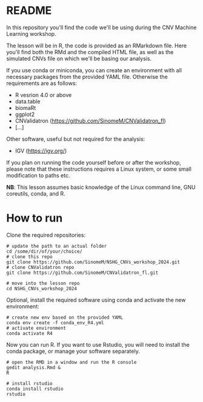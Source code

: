 # README

In this repository you'll find the code we'll be using during the CNV Machine
Learning workshop.

The lesson will be in R, the code is provided as an RMarkdown file. Here you'll
find both the RMd and the compiled HTML file, as well as the simulated CNVs
file on which we'll be basing our analysis.

If you use conda or miniconda, you can create an environment with all necessary
packages from the provided YAML file. Otherwise the requirements are as follows:

- R vesrion 4.0 or above
- data.table
- biomaRt
- ggplot2
- CNValidatron (https://github.com/SinomeM/CNValidatron_fl)
- [...]

Other software, useful but not required for the analysis:

- IGV (https://igv.org/)

If you plan on running the code yourself before or after the workshop, please
note that these instructions requires a Linux system, or some small modification to paths etc.

**NB**: This lesson assumes basic knowledge of the Linux command line, GNU coreutils, conda, and R.

# How to run

Clone the required repositories:

```
# update the path to an actual folder
cd /some/dir/of/your/choice/
# clone this repo
git clone https://github.com/SinomeM/NSHG_CNVs_workshop_2024.git
# clone CNValidatron repo
git clone https://github.com/SinomeM/CNValidatron_fl.git

# move into the lesson repo
cd NSHG_CNVs_workshop_2024
```

Optional, install the required software using conda and activate the new environment:

```
# create new env based on the provided YAML
conda env create -f conda_env_R4.yml
# activate environment
conda activate R4
```

Now you can run R. If you want to use Rstudio, you will need to install the conda package,
or manage your software separately.

```
# open the RMD in a window and run the R console
gedit analysis.Rmd &
R

# install rstudio
conda install rstudio
rstudio
```
